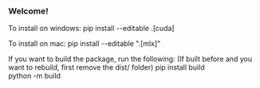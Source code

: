 ### Welcome!

To install on windows:
pip install --editable .[cuda]

To install on mac:
pip install --editable ".[mlx]"


If you want to build the package, run the following:
(If built before and you want to rebuild, first remove the dist/ folder)
pip install build      
python -m build
